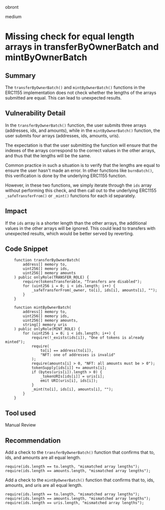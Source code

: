 obront

medium

# Missing check for equal length arrays in transferByOwnerBatch and mintByOwnerBatch

## Summary

The `transferByOwnerBatch()` and `mintByOwnerBatch()` functions in the ERC1155 implementation does not check whether the lengths of the arrays submitted are equal. This can lead to unexpected results.

## Vulnerability Detail

In the `transferByOwnerBatch()` function, the user submits three arrays (addresses, ids, and amounts), while in the `mintByOwnerBatch()` function, the user submits four arrays (addresses, ids, amounts, uris).

The expectation is that the user submitting the function will ensure that the indexes of the arrays correspond to the correct values in the other arrays, and thus that the lengths will be the same.

Common practice in such a situation is to verify that the lengths are equal to ensure the user hasn't made an error. In other functions like `burnBatch()`, this verification is done by the underlying ERC1155 function. 

However, in these two functions, we simply iterate through the `ids` array without performing this check, and then call out to the underlying ERC1155 `_safeTransferFrom()`  or `_mint()` functions for each id separately.

## Impact

If the `ids` array is a shorter length than the other arrays, the additional values in the other arrays will be ignored. This could lead to transfers with unexpected results, which would be better served by reverting.

## Code Snippet

```
    function transferByOwnerBatch(
        address[] memory to,
        uint256[] memory ids,
        uint256[] memory amounts
    ) public onlyRole(TRANSFER_ROLE) {
        require(tokensTransferable, "Transfers are disabled");
        for (uint256 i = 0; i < ids.length; i++) {
            _safeTransferFrom(_owner, to[i], ids[i], amounts[i], "");
        }
    }
```

```
    function mintByOwnerBatch(
        address[] memory to,
        uint256[] memory ids,
        uint256[] memory amounts,
        string[] memory uris
    ) public onlyRole(MINT_ROLE) {
        for (uint256 i = 0; i < ids.length; i++) {
            require(!_exists(ids[i]), "One of tokens is already minted");
            require(
                to[i] == address(to[i]),
                "NFT: one of addresses is invalid"
            );
            require(amounts[i] > 0, "NFT: all amounts must be > 0");
            tokenSupply[ids[i]] += amounts[i];
            if (bytes(uris[i]).length > 0) {
                _tokenURIs[ids[i]] = uris[i];
                emit URI(uris[i], ids[i]);
            }
            _mint(to[i], ids[i], amounts[i], "");
        }
    }
```

## Tool used

Manual Review

## Recommendation

Add a check to the `transferByOwnerBatch()` function that confirms that to, ids, and amounts are all equal length.

```
require(ids.length == to.length, "mismatched array lengths");
require(ids.length == amounts.length, "mismatched array lengths");
```

Add a check to the `mintByOwnerBatch()` function that confirms that to, ids, amounts, and uris are all equal length.

```
require(ids.length == to.length, "mismatched array lengths");
require(ids.length == amounts.length, "mismatched array lengths");
require(ids.length == uris.length, "mismatched array lengths");
```